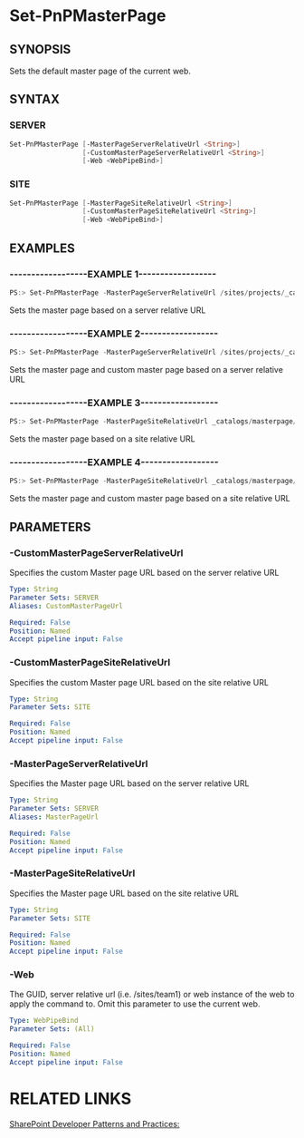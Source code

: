 # Set-PnPMasterPage

## SYNOPSIS
Sets the default master page of the current web.

## SYNTAX 

### SERVER
```powershell
Set-PnPMasterPage [-MasterPageServerRelativeUrl <String>]
                  [-CustomMasterPageServerRelativeUrl <String>]
                  [-Web <WebPipeBind>]
```


### SITE
```powershell
Set-PnPMasterPage [-MasterPageSiteRelativeUrl <String>]
                  [-CustomMasterPageSiteRelativeUrl <String>]
                  [-Web <WebPipeBind>]
```


## EXAMPLES

### ------------------EXAMPLE 1------------------
```powershell
PS:> Set-PnPMasterPage -MasterPageServerRelativeUrl /sites/projects/_catalogs/masterpage/oslo.master
```

Sets the master page based on a server relative URL

### ------------------EXAMPLE 2------------------
```powershell
PS:> Set-PnPMasterPage -MasterPageServerRelativeUrl /sites/projects/_catalogs/masterpage/oslo.master -CustomMasterPageServerRelativeUrl /sites/projects/_catalogs/masterpage/oslo.master
```

Sets the master page and custom master page based on a server relative URL

### ------------------EXAMPLE 3------------------
```powershell
PS:> Set-PnPMasterPage -MasterPageSiteRelativeUrl _catalogs/masterpage/oslo.master
```

Sets the master page based on a site relative URL

### ------------------EXAMPLE 4------------------
```powershell
PS:> Set-PnPMasterPage -MasterPageSiteRelativeUrl _catalogs/masterpage/oslo.master -CustomMasterPageSiteRelativeUrl _catalogs/masterpage/oslo.master
```

Sets the master page and custom master page based on a site relative URL

## PARAMETERS

### -CustomMasterPageServerRelativeUrl
Specifies the custom Master page URL based on the server relative URL

```yaml
Type: String
Parameter Sets: SERVER
Aliases: CustomMasterPageUrl

Required: False
Position: Named
Accept pipeline input: False
```

### -CustomMasterPageSiteRelativeUrl
Specifies the custom Master page URL based on the site relative URL

```yaml
Type: String
Parameter Sets: SITE

Required: False
Position: Named
Accept pipeline input: False
```

### -MasterPageServerRelativeUrl
Specifies the Master page URL based on the server relative URL

```yaml
Type: String
Parameter Sets: SERVER
Aliases: MasterPageUrl

Required: False
Position: Named
Accept pipeline input: False
```

### -MasterPageSiteRelativeUrl
Specifies the Master page URL based on the site relative URL

```yaml
Type: String
Parameter Sets: SITE

Required: False
Position: Named
Accept pipeline input: False
```

### -Web
The GUID, server relative url (i.e. /sites/team1) or web instance of the web to apply the command to. Omit this parameter to use the current web.

```yaml
Type: WebPipeBind
Parameter Sets: (All)

Required: False
Position: Named
Accept pipeline input: False
```

# RELATED LINKS

[SharePoint Developer Patterns and Practices:](http://aka.ms/sppnp)